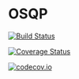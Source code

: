 # OSQP

[![Build Status](https://travis-ci.org/bstellato/OSQP.jl.svg?branch=master)](https://travis-ci.org/bstellato/OSQP.jl)

[![Coverage Status](https://coveralls.io/repos/bstellato/OSQP.jl/badge.svg?branch=master&service=github)](https://coveralls.io/github/bstellato/OSQP.jl?branch=master)

[![codecov.io](http://codecov.io/github/bstellato/OSQP.jl/coverage.svg?branch=master)](http://codecov.io/github/bstellato/OSQP.jl?branch=master)
